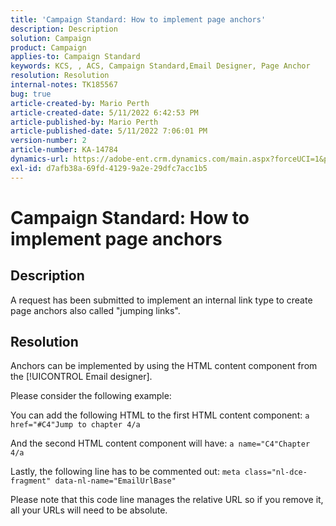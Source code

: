 ```yaml
---
title: 'Campaign Standard: How to implement page anchors'
description: Description
solution: Campaign
product: Campaign
applies-to: Campaign Standard
keywords: KCS, , ACS, Campaign Standard,Email Designer, Page Anchor
resolution: Resolution
internal-notes: TK185567
bug: true
article-created-by: Mario Perth
article-created-date: 5/11/2022 6:42:53 PM
article-published-by: Mario Perth
article-published-date: 5/11/2022 7:06:01 PM
version-number: 2
article-number: KA-14784
dynamics-url: https://adobe-ent.crm.dynamics.com/main.aspx?forceUCI=1&pagetype=entityrecord&etn=knowledgearticle&id=462e4e29-5ad1-ec11-a7b5-00224809c556
exl-id: d7afb38a-69fd-4129-9a2e-29dfc7acc1b5
---
```

# Campaign Standard: How to implement page anchors

## Description


A request has been submitted to implement an internal link type to create page anchors also called "jumping links".


## Resolution


Anchors can be implemented by using the HTML content component from the [!UICONTROL Email designer].

Please consider the following example:

You can add the following HTML to the first HTML content component:
`a href="#C4"Jump to chapter 4/a`

And the second HTML content component will have:
`a name="C4"Chapter 4/a`

Lastly, the following line has to be commented out:
`meta class="nl-dce-fragment" data-nl-name="EmailUrlBase"`

Please note that this code line manages the relative URL so if you remove it, all your URLs will need to be absolute.
